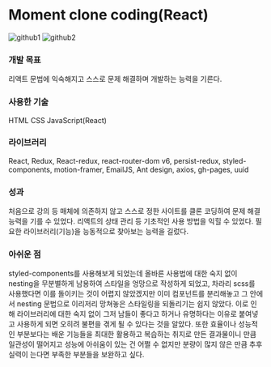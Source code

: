 # Moment clone coding(React)

![github1](https://user-images.githubusercontent.com/97802103/165992620-af6ab6b4-93ca-424d-9aa3-876b6cb839c9.gif)
![github2](https://user-images.githubusercontent.com/97802103/165992635-7c6012a5-1e35-4b08-8120-9c6d534be7dd.gif)


### 개발 목표

리액트 문법에 익숙해지고 스스로 문제 해결하며 개발하는 능력을 기른다.

### 사용한 기술

HTML CSS JavaScript(React)

### 라이브러리

React, Redux, React-redux, react-router-dom v6, persist-redux, styled-components, motion-framer, EmailJS, Ant design, axios, gh-pages, uuid

### 성과

처음으로 강의 등 매체에 의존하지 않고 스스로 정한 사이트를 클론 코딩하여 문제 해결 능력을 기를 수 있었다.
리액트의 상태 관리 등 기초적인 사용 방법을 익힐 수 있었다. 필요한 라이브러리(기능)을 능동적으로 찾아보는 능력을 길렀다.

### 아쉬운 점

styled-components를 사용해보게 되었는데 올바른 사용법에 대한 숙지 없이 nesting을 무분별하게 남용하여 스타일을 엉망으로 작성하게 되었고, 차라리 scss를 사용했다면 이를 돌이키는 것이 어렵지 않았겠지만 이미 컴포넌트를 분리해놓고 그 안에서 nesting 문법으로 이리저리 망쳐놓은 스타일링을 되돌리기는 쉽지 않았다. 이로 인해 라이브러리에 대한 숙지 없이 그저 남들이 좋다고 하거나 유명하다는 이유로 붙여넣고 사용하게 되면 오히려 불편을 겪게 될 수 있다는 것을 알았다.
또한 효율이나 성능적인 부분보다는 배운 기능들을 최대한 활용하고 복습하는 취지로 만든 결과물이니 만큼 일관성이 떨어지고 성능에 아쉬움이 있는 건 어쩔 수 없지만 분량이 많지 않은 만큼 추후 실력이 는다면 부족한 부분들을 보완하고 싶다.
